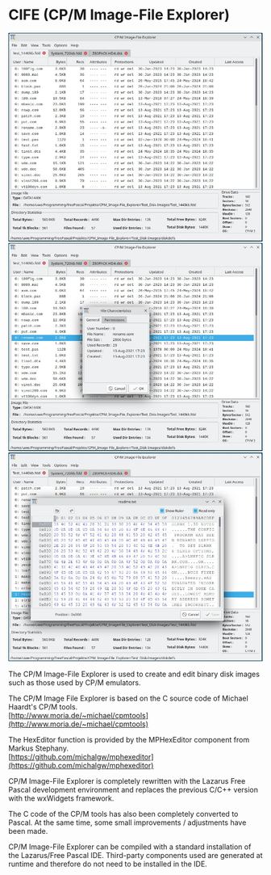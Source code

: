 # CIFE (CP/M Image-File Explorer)
![Cife](Cife.jpg)
![Cife_File-Characteristics](Cife_File-Characteristics.jpg)
![Cife_File-HexEditor](Cife_File-HexEditor.jpg)

The CP/M Image-File Explorer is used to create and edit binary disk images such as those used by CP/M emulators.

The CP/M Image File Explorer is based on the C source code of Michael Haardt's CP/M tools.     
[http://www.moria.de/~michael/cpmtools](http://www.moria.de/~michael/cpmtools)

The HexEditor function is provided by the MPHexEditor component from Markus Stephany.     
[https://github.com/michalgw/mphexeditor](https://github.com/michalgw/mphexeditor)


CP/M Image-File Explorer is completely rewritten with the Lazarus Free Pascal development environment and replaces the previous C/C++ version with the wxWidgets framework.

The C code of the CP/M tools has also been completely converted to Pascal. At the same time, some small improvements / adjustments have been made.

CP/M Image-File Explorer can be compiled with a standard installation of the Lazarus/Free Pascal IDE. Third-party components used are generated at runtime and therefore do not need to be installed in the IDE.